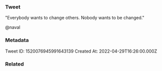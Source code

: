 ### Tweet
"Everybody wants to change others. Nobody wants to be changed."

@naval

### Metadata
Tweet ID: 1520076945991643139
Created At: 2022-04-29T16:26:00.000Z

### Related

